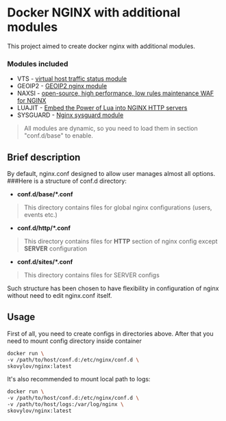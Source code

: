 # Docker NGINX with additional modules

This project aimed to create docker nginx with additional modules. 


### Modules included

- VTS - [virtual host traffic status module](https://github.com/vozlt/nginx-module-vts)
- GEOIP2 - [GEOIP2 nginx module](https://github.com/leev/ngx_http_geoip2_module)
- NAXSI - [open-source, high performance, low rules maintenance WAF for NGINX](https://github.com/nbs-system/naxsi)
- LUAJIT - [Embed the Power of Lua into NGINX HTTP servers](https://github.com/openresty/lua-nginx-module)
- SYSGUARD - [Nginx sysguard module](https://github.com/vozlt/nginx-module-sysguard)

>All modules are dynamic, so you need to load them in section "conf.d/base" to enable.
## Brief description

By default, nginx.conf designed to allow user manages almost all options.
###Here is a structure of conf.d directory:
- __conf.d/base/*.conf__
> This directory contains files for global nginx configurations (users, events etc.)
- __conf.d/http/*.conf__
> This directory contains files for __HTTP__ section of nginx config except __SERVER__ configuration
- __conf.d/sites/*.conf__
> This directory contains files for SERVER configs

Such structure has been chosen to have flexibility in configuration of nginx without need to edit nginx.conf itself.

## Usage 
First of all, you need to create configs in directories above. After that you need to mount config directory inside container
```bash
docker run \
-v /path/to/host/conf.d:/etc/nginx/conf.d \
skovylov/nginx:latest
```

It's also recommended to mount local path to logs:
```bash
docker run \
-v /path/to/host/conf.d:/etc/nginx/conf.d \
-v /path/to/host/logs:/var/log/nginx \
skovylov/nginx:latest
```